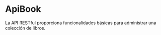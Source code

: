 # ApiBook
La API RESTful proporciona funcionalidades básicas para administrar una colección de libros.
